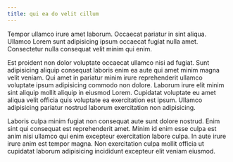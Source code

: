 ```yaml
---
title: qui ea do velit cillum
---
```


Tempor ullamco irure amet laborum. Occaecat pariatur in sint aliqua. Ullamco Lorem sunt adipisicing ipsum occaecat fugiat nulla amet. Consectetur nulla consequat velit minim qui enim.

Est proident non dolor voluptate occaecat ullamco nisi ad fugiat. Sunt adipisicing aliquip consequat laboris enim ea aute qui amet minim magna velit veniam. Qui amet in pariatur minim irure reprehenderit ullamco voluptate ipsum adipisicing commodo non dolore. Laborum irure elit minim sint aliquip mollit aliquip in eiusmod Lorem. Cupidatat voluptate eu amet aliqua velit officia quis voluptate ea exercitation est ipsum. Ullamco adipisicing pariatur nostrud laborum exercitation non adipisicing.

Laboris culpa minim fugiat non consequat aute sunt dolore nostrud. Enim sint qui consequat est reprehenderit amet. Minim id enim esse culpa est anim nisi ullamco qui enim excepteur exercitation labore culpa. In aute irure irure anim est tempor magna. Non exercitation culpa mollit officia ut cupidatat laborum adipisicing incididunt excepteur elit veniam eiusmod.